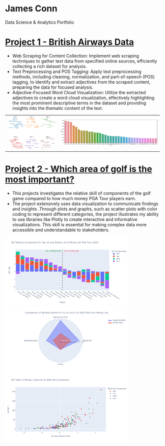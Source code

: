 # James Conn
Data Science &amp; Analytics Portfolio

# [Project 1 - British Airways Data](https://github.com/jconn5803/BritishAirwaysData)
* Web Scraping for Content Collection: Implement web scraping techniques to gather text data from specified online sources, efficiently collecting a rich dataset for analysis.
* Text Preprocessing and POS Tagging: Apply text preprocessing methods, including cleaning, normalization, and part-of-speech (POS) tagging, to identify and extract adjectives from the scraped content, preparing the data for focused analysis.
* Adjective-Focused Word Cloud Visualization: Utilize the extracted adjectives to create a word cloud visualization, effectively highlighting the most prominent descriptive terms in the dataset and providing insights into the thematic content of the text.

<table>
  <tr>
    <td><img src="/images/wordcloud.png" alt="Word Cloud" width="400"/></td>
    <td><img src="/images/wordsgraph.png" alt="Words Graph" width="800"/></td>
  </tr>
</table>

# [Project 2 - Which area of golf is the most important?](https://github.com/jconn5803/SGInvestigation)
* This projects investigates the relative skill of components of the golf game compared to how much money PGA Tour players earn.
* The project extensively uses data visualization to communicate findings and insights .Through plots and graphs, such as scatter plots with color coding to represent different categories, the project illustrates my ability to use libraries like Plotly to create interactive and informative visualizations. This skill is essential for making complex data more accessible and understandable to stakeholders.

<img src="/images/newplot.png" alt="Bar" width="400"/>
<img src="/images/radarplot.png" alt="Bar" width="400"/>
<img src="/images/scatter.png" alt="Bar" width="400"/>

